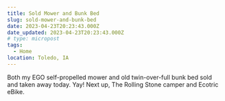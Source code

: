 ```yaml
---
title: Sold Mower and Bunk Bed
slug: sold-mower-and-bunk-bed
date: 2023-04-23T20:23:43.000Z
date_updated: 2023-04-23T20:23:43.000Z
# type: micropost
tags: 
  - Home
location: Toledo, IA
---
```


Both my EGO self-propelled mower and old twin-over-full bunk bed sold and taken away today.  Yay!  Next up, The Rolling Stone camper and Ecotric eBike.
